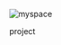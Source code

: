 ![myspace](https://user-images.githubusercontent.com/41911653/58667610-58c8f080-82eb-11e9-9adf-b22a10cab519.png)

project
